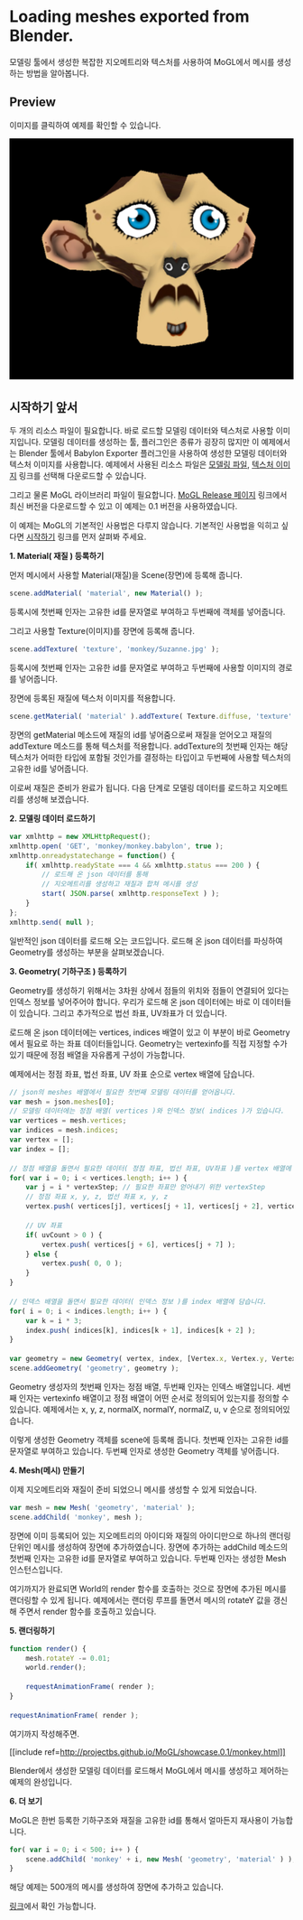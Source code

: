 # Loading meshes exported from Blender.

모델링 툴에서 생성한 복잡한 지오메트리와 텍스처를 사용하여 MoGL에서 메시를 생성하는 방법을 알아봅니다.

## Preview

이미지를 클릭하여 예제를 확인할 수 있습니다.

[![monkey](LoadingMeshes/monkey.PNG)](http://projectbs.github.io/MoGL/showcase.0.1/monkey.html)

## 시작하기 앞서

두 개의 리소스 파일이 필요합니다. 바로 로드할 모델링 데이터와 텍스처로 사용할 이미지입니다.
모델링 데이터를 생성하는 툴, 플러그인은 종류가 굉장히 많지만 이 예제에서는 Blender 툴에서 Babylon Exporter 플러그인을 사용하여 생성한 모델링 데이터와 텍스처 이미지를 사용합니다.
예제에서 사용된 리소스 파일은 [모델링 파일](https://raw.githubusercontent.com/projectBS/MoGL/dev/showcase.0.1/monkey/monkey.babylon), [텍스처 이미지](https://raw.githubusercontent.com/projectBS/MoGL/dev/showcase.0.1/monkey/Suzanne.jpg) 링크를 선택해 다운로드할 수 있습니다.

그리고 물론 MoGL 라이브러리 파일이 필요합니다.
[MoGL Release 페이지](https://github.com/projectBS/MoGL/releases) 링크에서 최신 버전을 다운로드할 수 있고 이 예제는 0.1 버전을 사용하였습니다.

이 예제는 MoGL의 기본적인 사용법은 다루지 않습니다.
기본적인 사용법을 익히고 싶다면 [시작하기](https://github.com/projectBS/MoGL/blob/master/GettingStart.md) 링크를 먼저 살펴봐 주세요.

**1. Material( 재질 ) 등록하기**

먼저 메시에서 사용할 Material(재질)을 Scene(장면)에 등록해 줍니다.

```javascript
scene.addMaterial( 'material', new Material() );
```

등록시에 첫번째 인자는 고유한 id를 문자열로 부여하고 두번째에 객체를 넣어줍니다.

그리고 사용할 Texture(이미지)를 장면에 등록해 줍니다.

```javascript
scene.addTexture( 'texture', 'monkey/Suzanne.jpg' );
```

등록시에 첫번째 인자는 고유한 id를 문자열로 부여하고 두번째에 사용할 이미지의 경로를 넣어줍니다.

장면에 등록된 재질에 텍스처 이미지를 적용합니다.

```javascript
scene.getMaterial( 'material' ).addTexture( Texture.diffuse, 'texture' );
```

장면의 getMaterial 메소드에 재질의 id를 넣어줌으로써 재질을 얻어오고 재질의 addTexture 메소드를 통해 텍스처를 적용합니다.
addTexture의 첫번째 인자는 해당 텍스처가 어떠한 타입에 포함될 것인가를 결정하는 타입이고 두번째에 사용할 텍스처의 고유한 id를 넣어줍니다.

이로써 재질은 준비가 완료가 됩니다.
다음 단계로 모델링 데이터를 로드하고 지오메트리를 생성해 보겠습니다.

**2. 모델링 데이터 로드하기**

```javascript
var xmlhttp = new XMLHttpRequest();
xmlhttp.open( 'GET', 'monkey/monkey.babylon', true );
xmlhttp.onreadystatechange = function() {
    if( xmlhttp.readyState === 4 && xmlhttp.status === 200 ) {
        // 로드해 온 json 데이터를 통해 
        // 지오메트리를 생성하고 재질과 합쳐 메시를 생성
        start( JSON.parse( xmlhttp.responseText ) );
    }
};
xmlhttp.send( null );
```

일반적인 json 데이터를 로드해 오는 코드입니다.
로드해 온 json 데이터를 파싱하여 Geometry를 생성하는 부분을 살펴보겠습니다.

**3. Geometry( 기하구조 ) 등록하기**

Geometry를 생성하기 위해서는 3차원 상에서 점들의 위치와 점들이 연결되어 있다는 인덱스 정보를 넣어주어야 합니다.
우리가 로드해 온 json 데이터에는 바로 이 데이터들이 있습니다.
그리고 추가적으로 법선 좌표, UV좌표가 더 있습니다.

로드해 온 json 데이터에는 vertices, indices 배열이 있고 이 부분이 바로 Geometry에서 필요로 하는 좌표 데이터들입니다.
Geometry는 vertexinfo를 직접 지정할 수가 있기 때문에 정점 배열을 자유롭게 구성이 가능합니다.

예제에서는 정점 좌표, 법선 좌표, UV 좌표 순으로 vertex 배열에 담습니다.

```javascript
// json의 meshes 배열에서 필요한 첫번째 모델링 데이터를 얻어옵니다.
var mesh = json.meshes[0];
// 모델링 데이터에는 정점 배열( vertices )와 인덱스 정보( indices )가 있습니다.
var vertices = mesh.vertices;
var indices = mesh.indices;
var vertex = [];
var index = [];

// 정점 배열을 돌면서 필요한 데이터( 정점 좌표, 법선 좌표, UV좌표 )를 vertex 배열에 담습니다.
for( var i = 0; i < vertices.length; i++ ) {
    var j = i * vertexStep; // 필요한 좌표만 얻어내기 위한 vertexStep
    // 정점 좌표 x, y, z, 법선 좌표 x, y, z
    vertex.push( vertices[j], vertices[j + 1], vertices[j + 2], vertices[j + 3], vertices[j + 4], vertices[j + 5] );
    
    // UV 좌표
    if( uvCount > 0 ) {
        vertex.push( vertices[j + 6], vertices[j + 7] );
    } else {
        vertex.push( 0, 0 );
    }
}

// 인덱스 배열을 돌면서 필요한 데이터( 인덱스 정보 )를 index 배열에 담습니다.
for( i = 0; i < indices.length; i++ ) {
    var k = i * 3;
    index.push( indices[k], indices[k + 1], indices[k + 2] );
}

var geometry = new Geometry( vertex, index, [Vertex.x, Vertex.y, Vertex.z, Vertex.normalX, Vertex.normalY, Vertex.normalZ, Vertex.u, Vertex.v] );
scene.addGeometry( 'geometry', geometry );
```

Geometry 생성자의 첫번째 인자는 정점 배열, 두번째 인자는 인덱스 배열입니다.
세번째 인자는 vertexinfo 배열이고 정점 배열이 어떤 순서로 정의되어 있는지를 정의할 수 있습니다.
예제에서는 x, y, z, normalX, normalY, normalZ, u, v 순으로 정의되어있습니다.

이렇게 생성한 Geometry 객체를 scene에 등록해 줍니다. 첫번째 인자는 고유한 id를 문자열로 부여하고 있습니다. 두번째 인자로 생성한 Geometry 객체를 넣어줍니다.


**4. Mesh(메시) 만들기**

이제 지오메트리와 재질이 준비 되었으니 메시를 생성할 수 있게 되었습니다.

```javascript
var mesh = new Mesh( 'geometry', 'material' );
scene.addChild( 'monkey', mesh );
```

장면에 이미 등록되어 있는 지오메트리의 아이디와 재질의 아이디만으로 하나의 랜더링 단위인 메시를 생성하여 장면에 추가하였습니다.
장면에 추가하는 addChild 메소드의 첫번째 인자는 고유한 id를 문자열로 부여하고 있습니다. 두번째 인자는 생성한 Mesh 인스턴스입니다.

여기까지가 완료되면 World의 render 함수를 호출하는 것으로 장면에 추가된 메시를 랜더링할 수 있게 됩니다.
예제에서는 랜더링 루프를 돌면서 메시의 rotateY 값을 갱신해 주면서 render 함수를 호출하고 있습니다.

**5. 랜더링하기**

```javascript
function render() {
    mesh.rotateY -= 0.01;
    world.render();

    requestAnimationFrame( render );
}

requestAnimationFrame( render );
```

여기까지 작성해주면.

[[include ref=http://projectbs.github.io/MoGL/showcase.0.1/monkey.html]]

Blender에서 생성한 모델링 데이터를 로드해서 MoGL에서 메시를 생성하고 제어하는 예제의 완성입니다.

**6. 더 보기**

MoGL은 한번 등록한 기하구조와 재질을 고유한 id를 통해서 얼마든지 재사용이 가능합니다.

```javascript
for( var i = 0; i < 500; i++ ) {
    scene.addChild( 'monkey' + i, new Mesh( 'geometry', 'material' ) );
}
```

해당 예제는 500개의 메시를 생성하여 장면에 추가하고 있습니다.

[링크](http://projectbs.github.io/MoGL/showcase.0.1/monkeys.html)에서 확인 가능합니다.
